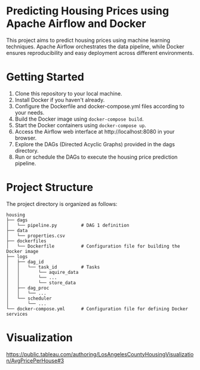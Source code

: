 # Predicting Housing Prices using Apache Airflow and Docker

This project aims to predict housing prices using machine learning techniques. Apache Airflow orchestrates the data pipeline, while Docker ensures reproducibility and easy deployment across different environments. 

# Getting Started

1. Clone this repository to your local machine.
2. Install Docker if you haven't already.
3. Configure the Dockerfile and docker-compose.yml files according to your needs.
4. Build the Docker image using ```docker-compose build```.
5. Start the Docker containers using ```docker-compose up```.
6. Access the Airflow web interface at http://localhost:8080 in your browser.
7. Explore the DAGs (Directed Acyclic Graphs) provided in the dags directory.
8. Run or schedule the DAGs to execute the housing price prediction pipeline.

# Project Structure
The project directory is organized as follows:

```
housing
├── dags                    
│   └── pipeline.py         # DAG 1 definition
├── data
│   └── properties.csv
├── dockerfiles              
│   └── Dockerfile          # Configuration file for building the Docker image
├── logs
│   ├── dag_id
│   │   └── task_id         # Tasks
│   │       └── aquire_data 
│   │       └── ...
│   │       └── store_data
│   ├── dag_proc
│   │   └── ...
│   └── scheduler
│       └── ...
└── docker-compose.yml      # Configuration file for defining Docker services
```

# Visualization
https://public.tableau.com/authoring/LosAngelesCountyHousingVisualization/AvgPricePerHouse#3
